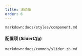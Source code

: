 ```yaml
---
title: 滚动条
order: 6
---
```


`markdown:docs/styles/component.md`

#### 配置项 (_SliderCfg_)

`markdown:docs/common/slider.zh.md`